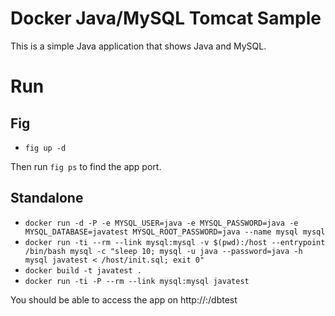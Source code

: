 # Docker Java/MySQL Tomcat Sample
This is a simple Java application that shows Java and MySQL.

# Run

## Fig
* `fig up -d`

Then run `fig ps` to find the app port.

## Standalone

* `docker run -d -P -e MYSQL_USER=java -e MYSQL_PASSWORD=java -e MYSQL_DATABASE=javatest MYSQL_ROOT_PASSWORD=java --name mysql mysql`
* `docker run -ti --rm --link mysql:mysql -v $(pwd):/host --entrypoint /bin/bash mysql -c "sleep 10; mysql -u java --password=java -h mysql javatest < /host/init.sql; exit 0"`
* `docker build -t javatest .`
* `docker run -ti -P --rm --link mysql:mysql javatest`

You should be able to access the app on http://<docker-host-ip>:<app-port>/dbtest
